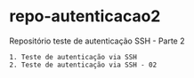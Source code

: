 # repo-autenticacao2

Repositório teste de autenticação SSH - Parte 2

    1. Teste de autenticação via SSH
    2. Teste de autenticação via SSH - 02

